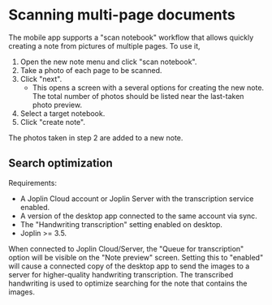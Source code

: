 # Scanning multi-page documents

The mobile app supports a "scan notebook" workflow that allows quickly creating a note from pictures of multiple pages. To use it,

1. Open the new note menu and click "scan notebook".
2. Take a photo of each page to be scanned.
3. Click "next".
   - This opens a screen with a several options for creating the new note. The total number of photos should be listed near the last-taken photo preview.
4. Select a target notebook.
5. Click "create note".

The photos taken in step 2 are added to a new note.

## Search optimization

Requirements:
- A Joplin Cloud account or Joplin Server with the transcription service enabled.
- A version of the desktop app connected to the same account via sync.
- The "Handwriting transcription" setting enabled on desktop.
- Joplin >= 3.5.

When connected to Joplin Cloud/Server, the "Queue for transcription" option will be visible on the "Note preview" screen. Setting this to "enabled" will cause a connected copy of the desktop app to send the images to a server for higher-quality handwriting transcription. The transcribed handwriting is used to optimize searching for the note that contains the images.
